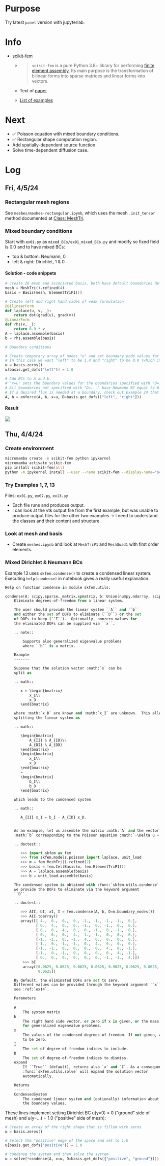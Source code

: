 # Purpose

Try latest `panel` version with jupyterlab.

# Info

- [scikit-fem](https://github.com/kinnala/scikit-fem?tab=readme-ov-file)

  - > `scikit-fem` is a pure Python 3.8+ library for performing [finite element assembly](https://en.wikipedia.org/wiki/Finite_element_method). Its main purpose is the transformation of bilinear forms into sparse matrices and linear forms into vectors.

  - Text of [paper](https://github.com/kinnala/scikit-fem/blob/master/paper/paper.md)
  - [List of examples](https://github.com/kinnala/scikit-fem/blob/master/docs/listofexamples.rst)

# Next

- &#9989; Poisson equation with mixed boundary conditions.
- &#9989; Rectangular shape computation region.
- Add spatially-dependent source function.
- Solve time-dependent diffusion case.

# Log

## Fri, 4/5/24

### Rectangular mesh regions

See `meshes/meshes-rectangular.ipynb`, which uses the mesh `.init_tensor` method documented at [Class: MeshTri](https://scikit-fem.readthedocs.io/en/latest/api.html#class-meshtri).

### Mixed boundary conditions

Start with `ex01.py` as `mixed_BCs/ex01_mixed_BCs.py` and modify so fixed field is 0.0 and to have mixed BCs:

- top & bottom: Neumann, 0
- left & right: Dirichlet, 1 & 0

#### Solution - code snippets

```python
# create 2D mesh and associated basis, both have default boundaries defined as "left", "right", "top", "bottom"
mesh = MeshTri().refined(4)
basis = Basis(mesh, ElementTriP1())

# Create left and right hand sides of weak formulation
@BilinearForm
def laplace(u, v, _):
    return dot(grad(u), grad(v))
@LinearForm
def rhs(v, _):
    return 0.0 * v
A = laplace.assemble(basis)
b = rhs.assemble(basis)

# Boundary conditions

# Create temporary array of nodes "u" and set boundary node values for desired Dirichlet BCs.
# In this case we want "left" to be 1.0 and "right" to be 0.0 (which it already is because of how we created "u")
u = basis.zeros()
u[basis.get_dofs("left")] = 1.0

# Add BCs to A and b. 
# "x=u" sets the boundary values for the boundaries specified with "D=...".
# All boundaries not specified with "D=..." have Neumann BC equal to 0.
# If a desired flux is needed at a boundary, check out Example 24 that has a parabolic velocity flow at an inlet.
A, b = enforce(A, b, x=u, D=basis.get_dofs(["left", "right"]))

```

#### Result

![](mixed_BCs/output_initial0_lefteq1.png)

## Thu, 4/4/24

### Create environment

```bash
micromamba create -n scikit-fem python ipykernel
micromamba activate scikit-fem
pip install scikit-fem[all]
python -m ipykernel install --user --name scikit-fem --display-name="scikit-fem"
```

### Try Examples 1, 7, 13

Files: `ex01.py`, `ex07.py`, `ex13.py`

- Each file runs and produces output.
- I can look at the vtk output file from the first example, but was unable to produce output files for the other two examples &rarr; I need to understand the classes and their content and structure.

### Look at mesh and basis

- Create `meshes.ipynb` and look at `MeshTriP1` and `MeshQuad1` with first order elements.

### Mixed Dirichlet & Neumann BCs

Example 13 uses `skfem.condense()` to create a condensed linear system. Executing `help(condense)` in notebook gives a really useful explanation:

```python
Help on function condense in module skfem.utils:

condense(A: scipy.sparse._matrix.spmatrix, b: Union[numpy.ndarray, scipy.sparse._matrix.spmatrix, NoneType] = None, x: Optional[numpy.ndarray] = None, I: Union[numpy.ndarray, skfem.assembly.dofs.DofsView, Dict[str, skfem.assembly.dofs.DofsView], NoneType] = None, D: Union[numpy.ndarray, skfem.assembly.dofs.DofsView, Dict[str, skfem.assembly.dofs.DofsView], NoneType] = None, expand: bool = True) -> Union[scipy.sparse._matrix.spmatrix, Tuple[scipy.sparse._matrix.spmatrix, numpy.ndarray], Tuple[scipy.sparse._matrix.spmatrix, scipy.sparse._matrix.spmatrix], Tuple[scipy.sparse._matrix.spmatrix, numpy.ndarray, numpy.ndarray], Tuple[scipy.sparse._matrix.spmatrix, numpy.ndarray, numpy.ndarray, numpy.ndarray], Tuple[scipy.sparse._matrix.spmatrix, scipy.sparse._matrix.spmatrix, numpy.ndarray, numpy.ndarray]]
    Eliminate degrees-of-freedom from a linear system.

    The user should provide the linear system ``A`` and ``b``
    and either the set of DOFs to eliminate (``D``) or the set
    of DOFs to keep (``I``).  Optionally, nonzero values for
    the eliminated DOFs can be supplied via ``x``.

    .. note::

        Supports also generalized eigenvalue problems
        where ``b`` is a matrix.

    Example
    -------

    Suppose that the solution vector :math:`x` can be
    split as

    .. math::

       x = \begin{bmatrix}
           x_I\\
           x_D
       \end{bmatrix}

    where :math:`x_D` are known and :math:`x_I` are unknown.  This allows
    splitting the linear system as

    .. math::

       \begin{bmatrix}
           A_{II} & A_{ID}\\
           A_{DI} & A_{DD}
       \end{bmatrix}
       \begin{bmatrix}
           x_I\\
           x_D
       \end{bmatrix}
       =
       \begin{bmatrix}
           b_I\\
           b_D
       \end{bmatrix}

    which leads to the condensed system

    .. math::

       A_{II} x_I = b_I - A_{ID} x_D.


    As an example, let us assemble the matrix :math:`A` and the vector
    :math:`b` corresponding to the Poisson equation :math:`-\Delta u = 1`.

    .. doctest::

       >>> import skfem as fem
       >>> from skfem.models.poisson import laplace, unit_load
       >>> m = fem.MeshTri().refined(2)
       >>> basis = fem.CellBasis(m, fem.ElementTriP1())
       >>> A = laplace.assemble(basis)
       >>> b = unit_load.assemble(basis)

    The condensed system is obtained with :func:`skfem.utils.condense`.  Below
    we provide the DOFs to eliminate via the keyword argument
    ``D``.

    .. doctest::

       >>> AII, bI, xI, I = fem.condense(A, b, D=m.boundary_nodes())
       >>> AII.toarray()
       array([[ 4.,  0.,  0.,  0., -1., -1., -1., -1.,  0.],
              [ 0.,  4.,  0.,  0., -1.,  0., -1.,  0.,  0.],
              [ 0.,  0.,  4.,  0.,  0., -1.,  0., -1.,  0.],
              [ 0.,  0.,  0.,  4., -1., -1.,  0.,  0.,  0.],
              [-1., -1.,  0., -1.,  4.,  0.,  0.,  0.,  0.],
              [-1.,  0., -1., -1.,  0.,  4.,  0.,  0.,  0.],
              [-1., -1.,  0.,  0.,  0.,  0.,  4.,  0., -1.],
              [-1.,  0., -1.,  0.,  0.,  0.,  0.,  4., -1.],
              [ 0.,  0.,  0.,  0.,  0.,  0., -1., -1.,  4.]])
        >>> bI
        array([0.0625, 0.0625, 0.0625, 0.0625, 0.0625, 0.0625, 0.0625, 0.0625,
               0.0625])

    By default, the eliminated DOFs are set to zero.
    Different values can be provided through the keyword argument ``x``;
    see :ref:`ex14`.

    Parameters
    ----------
    A
        The system matrix
    b
        The right hand side vector, or zero if x is given, or the mass matrix
        for generalized eigenvalue problems.
    x
        The values of the condensed degrees-of-freedom. If not given, assumed
        to be zero.
    I
        The set of degree-of-freedom indices to include.
    D
        The set of degree-of-freedom indices to dismiss.
    expand
        If ``True`` (default), returns also `x` and `I`. As a consequence,
        :func:`skfem.utils.solve` will expand the solution vector
        automatically.

    Returns
    -------
    CondensedSystem
        The condensed linear system and (optionally) information about
        the boundary values.
```

These lines implement setting Dirichlet BC u(y=0) = 0 ("ground" side of mesh) and u(y=...) = 1.0 ("positive" side of mesh):

```python
# Create an array of the right shape that is filled with zeros
u = basis.zeros()

# Select the "positive" edge of the space and set to 1.0
u[basis.get_dofs("positive")] = 1.0

# condense the system and then solve the system
u = solve(*condense(A, x=u, D=basis.get_dofs({"positive", "ground"})))

```







